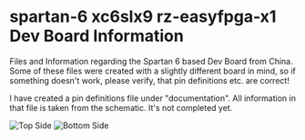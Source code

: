 # spartan-6 xc6slx9 rz-easyfpga-x1 Dev Board Information
Files and Information regarding the Spartan 6 based Dev Board from China.
Some of these files were created with a slightly different board in mind,
so if something doesn't work, please verify, that pin definitions etc. are correct!

I have created a pin definitions file under "documentation". All information in that file is taken from the schematic.
It's not completed yet.

![Top Side][top]
![Bottom Side][bottom]

[top]:https://raw.githubusercontent.com/wilhelmzeuschner/spartan-6-xc6slx9-rz-easyfpga-x1/master/images/board%20top.jpg
[bottom]:https://raw.githubusercontent.com/wilhelmzeuschner/spartan-6-xc6slx9-rz-easyfpga-x1/master/images/board%20bottom.jpg
